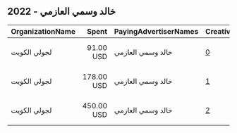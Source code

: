 ## 2022 - خالد وسمي العازمي 
|OrganizationName|Spent|PayingAdvertiserNames|CreativeUrls|Impressions|Genders|AgeBrackets|CountryCodes|BillingAddresses|CandidateBallotInformation|
|:---|---:|:---|:---|---:|:---|:---|:---|:---|:---|
|لجولي الكويت|91.00 USD|خالد وسمي العازمي|[0](https://www.snap.com/political-ads/asset/a2276a42db0db8d0105e7fc38668c5d5075c21f7c95f79d90b9a4a1a810c8171?mediaType=mp4)|58,545||21+|kuwait|"kuwait sabah alahmd,sbah alahmd,50604,KW"||
|لجولي الكويت|178.00 USD|خالد وسمي العازمي|[1](https://www.snap.com/political-ads/asset/405d2b9dbce18ef768c77443fd7230e7f0bbc9318a9cc190027b91634a79a856?mediaType=mp4)|90,565||20+|kuwait|"kuwait sabah alahmd,sbah alahmd,50604,KW"||
|لجولي الكويت|450.00 USD|خالد وسمي العازمي|[2](https://www.snap.com/political-ads/asset/901c7a8ed8156111d18d12f86f3c456db982c65aba26d736cd7ecfce5aa5a400?mediaType=mp4)|265,140||21+|kuwait|"kuwait sabah alahmd,sbah alahmd,50604,KW"||
